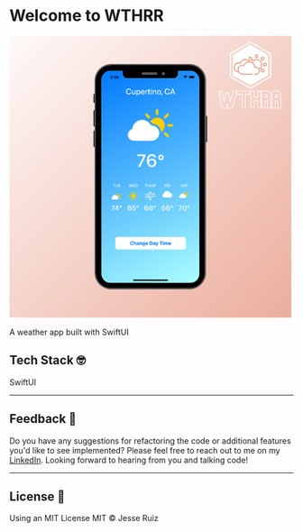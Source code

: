 # Welcome to WTHRR

![WTHRR Image](https://github.com/jesseleeruiz/WTHRR/blob/main/WTHRR.png)

A weather app built with SwiftUI

## Tech Stack 🤓
SwiftUI

___
## Feedback 🤝
Do you have any suggestions for refactoring the code or additional features you'd like to see implemented? Please feel free to reach out to me on my [LinkedIn](https://www.linkedin.com/in/jesse-lee-ruiz/). Looking forward to hearing from you and talking code!

___
## License 📜
Using an MIT License MIT © Jesse Ruiz
